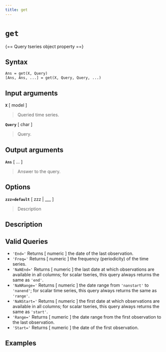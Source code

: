 ```yaml
---
title: get
---
```


# `get`

{== Query tseries object property ==}


## Syntax 

    Ans = get(X, Query)
    [Ans, Ans, ...] = get(X, Query, Query, ...)


## Input arguments 

__`X`__ [ model ]
> 
> Queried time series.
> 

__`Query`__ [ char ]
> 
> Query.
> 

## Output arguments 

__`Ans`__ [ ... ] 
> 
> Answer to the query.
> 

## Options 

__`zzz=default`__ [ zzz | ___ ]
> 
> Description
> 

## Description



## Valid Queries 

* `'End='` Returns [ numeric ] the date of the last observation.
* `'Freq='` Returns [ numeric ] the frequency (periodicity) of the time
series.
* `'NaNEnd='` Returns [ numeric ] the last date at which observations are
available in all columns; for scalar tseries, this query always returns
the same as `'end'`.
* `'NaNRange='` Returns [ numeric ] the date range from `'nanstart'` to
`'nanend'`; for scalar time series, this query always returns the same as
`'range'`.
* `'NaNStart='` Returns [ numeric ] the first date at which observations are
available in all columns; for scalar tseries, this query always returns
the same as `'start'`.
* `'Range='` Returns [ numeric ] the date range from the first observation to the
last observation.
* `'Start='` Returns [ numeric ] the date of the first observation.

## Examples

```matlab
```

